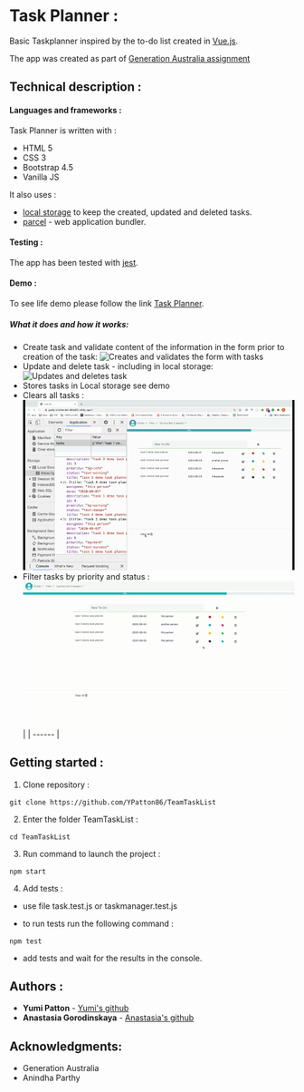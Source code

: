 # Task Planner :

Basic Taskplanner inspired by the to-do list created in [Vue.js](https://vuejsexamples.com/advanced-to-do-list-application-built-with-vue-js/).

The app was created as part of [Generation Australia assignment](https://australia.generation.org/programs/become-a-web-developer/)

## Technical description :

#### Languages and frameworks :

Task Planner is written with :

- HTML 5
- CSS 3
- Bootstrap 4.5
- Vanilla JS

It also uses :

- [local storage](https://developer.mozilla.org/en-US/docs/Web/API/Window/localStorage) to keep the created, updated and deleted tasks.
- [parcel](https://parceljs.org/getting_started.html) - web application bundler.

#### Testing :

The app has been tested with [jest](https://jestjs.io/docs/en/getting-started).

#### Demo :

To see life demo please follow the link [Task Planner](https://goofy-archimedes-84bd01.netlify.app/).

##### What it does and how it works:

- Create task and validate content of the information in the form prior to creation of the task:
  ![Creates and validates the form with tasks](demo/create.gif)
- Update and delete task - including in local storage:
  ![Updates and deletes task](demo/editdeletelocalst.gif "width=250")
- Stores tasks in Local storage see demo
- Clears all tasks :
  ![Clears all tasks](demo/clear.gif)
- Filter tasks by priority and status :
  ![Filters tasks by priority or progress status](demo/filter.gif "width=250; border=solid")|
  | ------ |

## Getting started :

<!-- - Fork the repository : -->

1. Clone repository :

```
git clone https://github.com/YPatton86/TeamTaskList
```

2. Enter the folder TeamTaskList :

```
cd TeamTaskList
```

3. Run command to launch the project :

```
npm start
```

4. Add tests :

- use file task.test.js or taskmanager.test.js

- to run tests run the following command :

```
npm test
```

- add tests and wait for the results in the console.

## Authors :

- **Yumi Patton** - [Yumi's github](https://github.com/YPatton86)
- **Anastasia Gorodinskaya** - [Anastasia's github](https://github.com/agorodinskaya)

## Acknowledgments:

- Generation Australia
- Anindha Parthy
